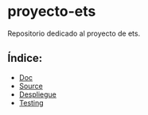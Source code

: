 # proyecto-ets
Repositorio dedicado al proyecto de ets.

## Índice:
- [Doc](Doc)
- [Source](Source)
- [Despliegue](Despliegue)
- [Testing](Testing)
